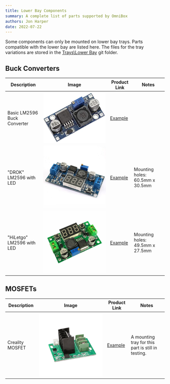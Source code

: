 ```yaml
---
title: Lower Bay Components
summary: A complete list of parts supported by OmniBox
authors: Jon Harper
date: 2022-07-22
---
```


Some components can only be mounted on lower bay trays. Parts compatible with the lower bay are listed here. The files for the tray variations are stored in the [Trays\Lower Bay][5] git folder.

## Buck Converters

| Description | Image | Product Link | Notes |
|----|---|---|---|
| Basic LM2596 Buck Converter | ![img](img/parts/lm2596.jpg) | [Example][1] | |
| "DROK" LM2596 with LED       | ![img](img/parts/lm2596_led.jpg) | [Example][2] | Mounting holes: 60.5mm x 30.5mm |
| "HiLetgo" LM2596 with LED | ![img](img/parts/lm2596_led_2.jpg) | [Example][3] | Mounting holes: 49.5mm x 27.5mm |

## MOSFETs

| Description | Image | Product Link | Notes |
|---|---|---|---|
| Creality MOSFET | ![img](img/parts/mosfet_creality.jpeg) | [Example][4] | A mounting tray for this part is still in testing. |


[1]: https://www.amazon.com/Valefod-Efficiency-Voltage-Regulator-Converter/dp/B076H3XHXP
[2]: https://www.amazon.com/Converter-DROK-Transformer-Regulator-Stabilizer/dp/B00JUFJ1GA
[3]: https://www.amazon.com/HiLetgo-Step-down-Converter-1-25-37V-Voltmeter/dp/B00LSEBYHU/
[4]: https://www.tinymachines3d.com/products/crmfet
[5]: https://github.com/jon-harper/OmniBox/tree/main/Trays/Lower%20Bay